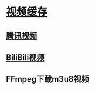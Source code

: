 # [视频缓存](./README.md)

## [腾讯视频](./腾讯视频/README.md)

## [BiliBili视频](./BiliBili视频/README.md)

## FFmpeg下载m3u8视频
